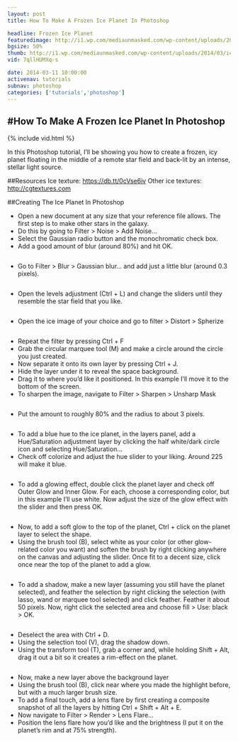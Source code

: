 ```yaml
---
layout: post
title: How To Make A Frozen Ice Planet In Photoshop

headline: Frozen Ice Planet
featuredimage: http://i1.wp.com/mediaunmasked.com/wp-content/uploads/2014/03/iceplanet.jpg?zoom=1.5&resize=700%2C700
bgsize: 50%
thumb: http://i1.wp.com/mediaunmasked.com/wp-content/uploads/2014/03/iceplanet.jpg?zoom=1.5&resize=700%2C700
vid: 7qllHUMXq-s

date: 2014-03-11 10:00:00
activenav: tutorials
subnav: photoshop
categories: ['tutorials','photoshop']
---
```

#How To Make A Frozen Ice Planet In Photoshop
---

{% include vid.html %}

In this Photoshop tutorial, I’ll be showing you how to create a frozen, icy planet floating in the middle of a remote star field and back-lit by an intense, stellar light source.

##Resources
Ice texture: <https://db.tt/0cVse6iv>
Other ice textures: <http://cgtextures.com>

##Creating The Ice Planet In Photoshop

* Open a new document at any size that your reference file allows. The first step is to make other stars in the galaxy.
* Do this by going to Filter > Noise > Add Noise…
* Select the Gaussian radio button and the monochromatic check box.
* Add a good amount of blur (around 80%) and hit OK.

<img src="http://i0.wp.com/i.imgur.com/Ritgmxy.jpg" alt="">

* Go to Filter > Blur > Gaussian blur… and add just a little blur (around 0.3 pixels).

<img src="http://i2.wp.com/i.imgur.com/TZYwoD5.jpg" alt="">

* Open the levels adjustment (Ctrl + L) and change the sliders until they resemble the star field that you like.

<img src="http://i2.wp.com/i.imgur.com/4psB9HP.png" alt="">

* Open the ice image of your choice and go to filter > Distort > Spherize

<img src="http://i2.wp.com/i.imgur.com/RfEVAxg.jpg" alt="">

* Repeat the filter by pressing Ctrl + F
* Grab the circular marquee tool (M) and make a circle around the circle you just created.
* Now separate it onto its own layer by pressing Ctrl + J.
* Hide the layer under it to reveal the space background.
* Drag it to where you’d like it positioned. In this example I’ll move it to the bottom of the screen.
* To sharpen the image, navigate to Filter > Sharpen > Unsharp Mask

<img src="http://i1.wp.com/i.imgur.com/KfG4RhD.jpg" alt="">

* Put the amount to roughly 80% and the radius to about 3 pixels.

<img src="http://i2.wp.com/i.imgur.com/Y5tu04h.png" alt="">

* To add a blue hue to the ice planet, in the layers panel, add a Hue/Saturation adjustment layer by clicking the half white/dark circle icon and selecting Hue/Saturation…
* Check off colorize and adjust the hue slider to your liking. Around 225 will make it blue.

<img src="http://i0.wp.com/i.imgur.com/oXjCNOS.jpg" alt="">

* To add a glowing effect, double click the planet layer and check off Outer Glow and Inner Glow. For each, choose a corresponding color, but in this example I’ll use white. Now adjust the size of the glow effect with the slider and then press OK.

<img src="http://i1.wp.com/i.imgur.com/lclLA6l.jpg" alt="">

* Now, to add a soft glow to the top of the planet, Ctrl + click on the planet layer to select the shape.
* Using the brush tool (B), select white as your color (or other glow-related color you want) and soften the brush by right clicking anywhere on the canvas and adjusting the slider. Once fit to a decent size, click once near the top of the planet to add a glow.

<img src="http://i0.wp.com/i.imgur.com/W3xxYxA.jpg" alt="">

* To add a shadow, make a new layer (assuming you still have the planet selected), and feather the selection by right clicking the selection (with lasso, wand or marquee tool selected) and click feather. Feather it about 50 pixels. Now, right click the selected area and choose fill > Use: black > OK.

<img src="http://i0.wp.com/i.imgur.com/7gll14Z.jpg" alt="">

* Deselect the area with Ctrl + D.
* Using the selection tool (V), drag the shadow down.
* Using the transform tool (T), grab a corner and, while holding Shift + Alt, drag it out a bit so it creates a rim-effect on the planet.

<img src="http://i0.wp.com/i.imgur.com/lxR0Qc2.jpg" alt="">

* Now, make a new layer above the background layer
* Using the brush tool (B), click near where you made the highlight before, but with a much larger brush size.
* To add a final touch, add a lens flare by first creating a composite snapshot of all the layers by hitting Ctrl + Shift + Alt + E.
* Now navigate to Filter > Render > Lens Flare…
* Position the lens flare how you’d like and the brightness (I put it on the planet’s rim and at 75% strength).

<img src="http://i0.wp.com/i.imgur.com/63GOClP.jpg" alt="">